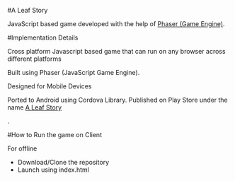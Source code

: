 #A Leaf Story
<p>JavaScript based game developed with the help of <a href = "https://phaser.io/" target = "_blank">Phaser (Game Engine)</a>.</p>

#Implementation Details
<p>Cross platform Javascript based game that can run on any browser across different platforms<p>
<p>Built using Phaser (JavaScript Game Engine).</p>
<p>Designed for Mobile Devices</p>
<p>Ported to Android using Cordova Library. Published on Play Store under the name <a href = "https://play.google.com/store/apps/details?id=com.weedevelopers.aleafstory&hl=en" target = "_blank">A Leaf Story</a></p>.

#How to Run the game on Client

<p>For offline</p>
<ul>
	<li>Download/Clone the repository</li>
	<li>Launch using index.html</li>
</ul>

